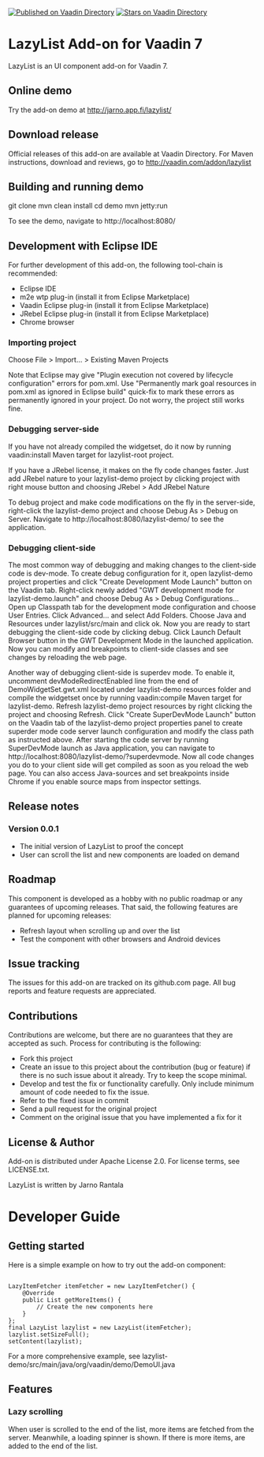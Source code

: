 [![Published on Vaadin  Directory](https://img.shields.io/badge/Vaadin%20Directory-published-00b4f0.svg)](https://vaadin.com/directory/component/lazylist-add-on)
[![Stars on Vaadin Directory](https://img.shields.io/vaadin-directory/star/lazylist-add-on.svg)](https://vaadin.com/directory/component/lazylist-add-on)

# LazyList Add-on for Vaadin 7

LazyList is an UI component add-on for Vaadin 7.

## Online demo

Try the add-on demo at http://jarno.app.fi/lazylist/

## Download release

Official releases of this add-on are available at Vaadin Directory. For Maven instructions, download and reviews, go to http://vaadin.com/addon/lazylist

## Building and running demo

git clone <url of the LazyList repository>
mvn clean install
cd demo
mvn jetty:run

To see the demo, navigate to http://localhost:8080/

## Development with Eclipse IDE

For further development of this add-on, the following tool-chain is recommended:
- Eclipse IDE
- m2e wtp plug-in (install it from Eclipse Marketplace)
- Vaadin Eclipse plug-in (install it from Eclipse Marketplace)
- JRebel Eclipse plug-in (install it from Eclipse Marketplace)
- Chrome browser

### Importing project

Choose File > Import... > Existing Maven Projects

Note that Eclipse may give "Plugin execution not covered by lifecycle configuration" errors for pom.xml. Use "Permanently mark goal resources in pom.xml as ignored in Eclipse build" quick-fix to mark these errors as permanently ignored in your project. Do not worry, the project still works fine. 

### Debugging server-side

If you have not already compiled the widgetset, do it now by running vaadin:install Maven target for lazylist-root project.

If you have a JRebel license, it makes on the fly code changes faster. Just add JRebel nature to your lazylist-demo project by clicking project with right mouse button and choosing JRebel > Add JRebel Nature

To debug project and make code modifications on the fly in the server-side, right-click the lazylist-demo project and choose Debug As > Debug on Server. Navigate to http://localhost:8080/lazylist-demo/ to see the application.

### Debugging client-side

The most common way of debugging and making changes to the client-side code is dev-mode. To create debug configuration for it, open lazylist-demo project properties and click "Create Development Mode Launch" button on the Vaadin tab. Right-click newly added "GWT development mode for lazylist-demo.launch" and choose Debug As > Debug Configurations... Open up Classpath tab for the development mode configuration and choose User Entries. Click Advanced... and select Add Folders. Choose Java and Resources under lazylist/src/main and click ok. Now you are ready to start debugging the client-side code by clicking debug. Click Launch Default Browser button in the GWT Development Mode in the launched application. Now you can modify and breakpoints to client-side classes and see changes by reloading the web page. 

Another way of debugging client-side is superdev mode. To enable it, uncomment devModeRedirectEnabled line from the end of DemoWidgetSet.gwt.xml located under lazylist-demo resources folder and compile the widgetset once by running vaadin:compile Maven target for lazylist-demo. Refresh lazylist-demo project resources by right clicking the project and choosing Refresh. Click "Create SuperDevMode Launch" button on the Vaadin tab of the lazylist-demo project properties panel to create superder mode code server launch configuration and modify the class path as instructed above. After starting the code server by running SuperDevMode launch as Java application, you can navigate to http://localhost:8080/lazylist-demo/?superdevmode. Now all code changes you do to your client side will get compiled as soon as you reload the web page. You can also access Java-sources and set breakpoints inside Chrome if you enable source maps from inspector settings. 

 
## Release notes

### Version 0.0.1
- The initial version of LazyList to proof the concept
- User can scroll the list and new components are loaded on demand

## Roadmap

This component is developed as a hobby with no public roadmap or any guarantees of upcoming releases. That said, the following features are planned for upcoming releases:
- Refresh layout when scrolling up and over the list
- Test the component with other browsers and Android devices

## Issue tracking

The issues for this add-on are tracked on its github.com page. All bug reports and feature requests are appreciated. 

## Contributions

Contributions are welcome, but there are no guarantees that they are accepted as such. Process for contributing is the following:
- Fork this project
- Create an issue to this project about the contribution (bug or feature) if there is no such issue about it already. Try to keep the scope minimal.
- Develop and test the fix or functionality carefully. Only include minimum amount of code needed to fix the issue.
- Refer to the fixed issue in commit
- Send a pull request for the original project
- Comment on the original issue that you have implemented a fix for it

## License & Author

Add-on is distributed under Apache License 2.0. For license terms, see LICENSE.txt.

LazyList is written by Jarno Rantala

# Developer Guide

## Getting started

Here is a simple example on how to try out the add-on component:

<pre><code>
LazyItemFetcher itemFetcher = new LazyItemFetcher() {
	@Override
	public List<Component> getMoreItems() {
		// Create the new components here
	}
};
final LazyList lazylist = new LazyList(itemFetcher);
lazylist.setSizeFull();
setContent(lazylist);
</code></pre>

For a more comprehensive example, see lazylist-demo/src/main/java/org/vaadin/demo/DemoUI.java

## Features

### Lazy scrolling

When user is scrolled to the end of the list, more items are fetched from the server. Meanwhile, a loading spinner is shown. If there is more items, 
are added to the end of the list.


